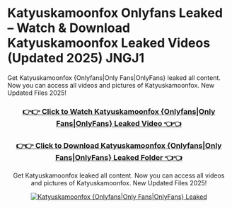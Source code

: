 # Katyuskamoonfox Onlyfans Leaked – Watch & Download Katyuskamoonfox Leaked Videos (Updated 2025) JNGJ1

Get Katyuskamoonfox {Onlyfans|Only Fans|OnlyFans} leaked all content. Now you can access all videos and pictures of Katyuskamoonfox. New Updated Files 2025!  
<div align="center">
  
### [👉👉 Click to Watch Katyuskamoonfox {Onlyfans|Only Fans|OnlyFans} Leaked Video 👈👈](https://links2leaks.com/katyuskamoonfox)  
### [👉👉 Click to Download Katyuskamoonfox {Onlyfans|Only Fans|OnlyFans} Leaked Folder 👈👈](https://links2leaks.com/katyuskamoonfox)  

Get Katyuskamoonfox leaked all content. Now you can access all videos and pictures of Katyuskamoonfox. New Updated Files 2025!  

[![Katyuskamoonfox {Onlyfans|Only Fans|OnlyFans} Leaked](https://i.ibb.co/93hzkbrt/l2l.gif)](https://links2leaks.com/katyuskamoonfox)  

</div>
